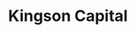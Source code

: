 ---
layout: firm_page
title: "Kingson Capital"
id: "kingsoncapital.com"
permalink: "/kingsoncapitalkingsoncapital.com/"
website: "https://kingsoncapital.com"
offices: "San Jose (United States), Durban (South Africa)"
investment_stages: "Seed, Series A, Series B"
portfolio_companies: ""
portfolio_link: ""
investment_markets: "Digital Transformation, Future of Finance, Food Security, Future of Work, Healthcare"
founded_year: "2016"
description: "Kingson Capital is a venture capital firm providing equity finance for early-stage technology startups. They focus on inclusive technology that broadens access to markets, finance, and distribution networks, aiming to invest in businesses that create the future and shift economies forward."
linkedin: "https://www.linkedin.com/company/kingsoncapital/"
twitter: ""
instagram: ""
team_page: "https://kingsoncapital.com/about-kingson/"
investor_type: "Venture Capital"
crunchbase: ""
pitchbook: "https://pitchbook.com/profiles/investor/265487-23"

# SEO Optimization
meta_title: "Kingson Capital - VC Firm - projectstartups.com"
meta_description: "Kingson Capital, Kingson Capital is a venture capital firm providing equity finance for early-stage technology startups. They focus on inclusive technology that broade..."
meta_keywords: "Kingson Capital, Digital Transformation, Future of Finance, Food Security, Future of Work, Healthcare, VC firm, venture capital, startup investor, projectstartups.com"
canonical_url: "https://vc.projectstartups.com/kingsoncapitalkingsoncapital.com/"
---